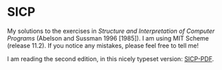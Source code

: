 # SICP
My solutions to the exercises in *Structure and Interpretation of Computer Programs* (Abelson and Sussman 1996 [1985]).
I am using MIT Scheme (release 11.2). If you notice any mistakes, please feel free to tell me!

I am reading the second edition, in this nicely typeset version: [SICP-PDF](https://github.com/sarabander/sicp-pdf).
